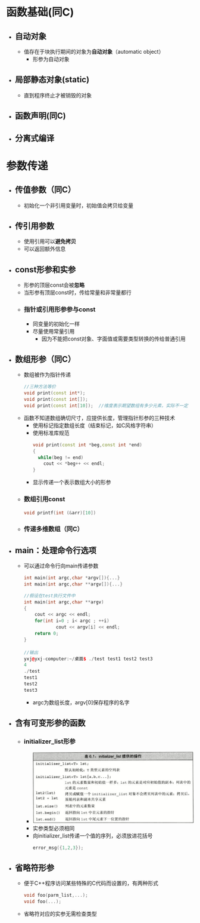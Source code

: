 # 函数基础(同C)
- ## 自动对象
  - 值存在于块执行期间的对象为**自动对象**（automatic object）
    - 形参为自动对象
- ## 局部静态对象(static)
  - 直到程序终止才被销毁的对象
- ## 函数声明(同C)
- ## 分离式编译

# 参数传递
- ## 传值参数（同C）
  - 初始化一个非引用变量时，初始值会拷贝给变量
- ## 传引用参数
  - 使用引用可以**避免拷贝**
  - 可以返回额外信息
- ## const形参和实参
  - 形参的顶层const会被**忽略**
  - 当形参有顶层const时，传给常量和非常量都行
  - ### 指针或引用形参参与const
    - 同变量的初始化一样
    - 尽量使用常量引用
      - 因为不能把const对象、字面值或需要类型转换的传给普通引用
- ## 数组形参（同C）
  - 数组被作为指针传递
    ```c++
    //三种方法等价
    void print(const int*);
    void print(const int[]);
    void print(const int[10]);  //维度表示期望数组有多少元素，实际不一定
    ```   
  - 函数不知道数组确切尺寸，应提供长度，管理指针形参的三种技术
    - 使用标记指定数组长度（结束标记，如C风格字符串）
    - 使用标准库规范
      ```c++
      void print(const int *beg,const int *end)
      {
        while(beg != end)
          cout << *beg++ << endl;
      }
      ```
    - 显示传递一个表示数组大小的形参
  - ### 数组引用const
    ```c++
    void printf(int (&arr)[10])
    ```
  - ### 传递多维数组（同C）
- ## main：处理命令行选项
  - 可以通过命令行向main传递参数
    ```c++
    int main(int argc,char *argv[]){...}
    int main(int argc,char **argv[]){...}
    ```
    ```c++
    //假设在test执行文件中
    int main(int argc,char **argv)
    {
        cout << argc << endl;
        for(int i=0 ; i< argc ; ++i)
                cout << argv[i] << endl;
        return 0;
    }

    //输出
    yxj@yxj-computer:~/桌面$ ./test test1 test2 test3
    4
    ./test
    test1
    test2
    test3 
    ```
    - argc为数组长度，argv[0]保存程序的名字
- ## 含有可变形参的函数
  - ### initializer_list形参
    - ![](images/2023-09-18-14-41-52.png)
    - 实参类型必须相同
    - 向initializer_list传递一个值的序列，必须放进花括号
      ```c++
      error_msg({1,2,3});
      ```
- ## 省略符形参
  - 便于C++程序访问某些特殊的C代码而设置的，有两种形式
    ```c++
    void foo(parm_list,...);
    void foo(...);
    ```
  - 省略符对应的实参无需检查类型
